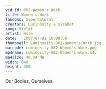 ```yaml
---
vid_id: 082-Women's_Work
title: Women's Work
fandoms: Supernatural
creators: Luminosity & sisabet
song: Violet
artist: Hole
date:   2007-07-01 10:00:00
thumbnail: Luminosity-082-Women's-Work.jpg
barcode: Luminosity-082-Women's-Work.png
mp4name: Luminosity-082-Women's-Work.m4v
mp4size: 40.24 MB
width: 848
height: 480
---
```


Our Bodies, Ourselves.
  